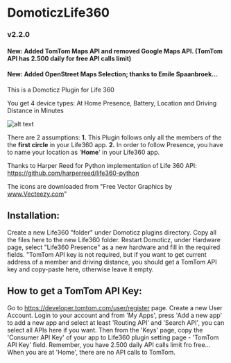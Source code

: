 # DomoticzLife360
### v2.2.0
#### New: Added TomTom Maps API and removed Google Maps API. (TomTom API has 2.500 daily for free API calls limit)
#### New: Added OpenStreet Maps Selection; thanks to Emile Spaanbroek...

This is a Domoticz Plugin for Life 360

You get 4 device types: At Home Presence, Battery, Location and Driving Distance in Minutes

![alt text](https://www.dropbox.com/s/8jqwuq0big73da3/Life360Devices.jpg?raw=1)

There are 2 assumptions:
**1.** This Plugin follows only all the members of the the **first circle** in your Life360 app.
**2.** In order to follow Presence, you have to name your location as '**Home**' in your Life360 app.

Thanks to Harper Reed for Python implementation of Life 360 API: https://github.com/harperreed/life360-python

The icons are downloaded from "Free Vector Graphics by www.Vecteezy.com"

## Installation:
Create a new Life360 "folder" under Domoticz plugins directory. Copy all the files here to the new Life360 folder.
Restart Domoticz, under Hardware page, select "Life360 Presence" as a new hardware and fill in the required fields. "TomTom API key is not required, but if you want to get current address of a member and driving distance, you should get a TomTom API key and copy-paste here, otherwise leave it empty.

## How to get a TomTom API Key:
Go to https://developer.tomtom.com/user/register page. Create a new User Account. Login to your account and from 'My Apps', press 'Add a new app' to add a new app and select at least 'Routing API' and 'Search API', you can select all APIs here if you want. Then from the 'Keys' page, copy the 'Consumer API Key' of your app to Life360 plugin setting page - 'TomTom API Key' field. Remember, you have 2.500 daily API calls limit fro free... When you are at 'Home', there are no API calls to TomTom.
